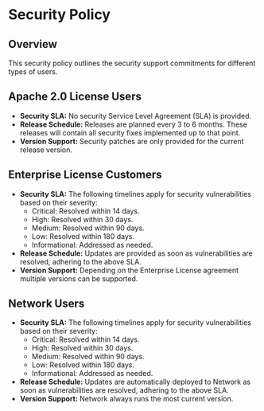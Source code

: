# Security Policy

## Overview

This security policy outlines the security support commitments for different
types of users.


## Apache 2.0 License Users

- **Security SLA:** No security Service Level Agreement (SLA) is provided.
- **Release Schedule:** Releases are planned every 3 to 6 months. These releases
  will contain all security fixes implemented up to that point.
- **Version Support:** Security patches are only provided for the current
  release version.

## Enterprise License Customers

- **Security SLA:** The following timelines apply for security vulnerabilities
  based on their severity:
  - Critical: Resolved within 14 days.
  - High: Resolved within 30 days.
  - Medium: Resolved within 90 days.
  - Low: Resolved within 180 days.
  - Informational: Addressed as needed.
- **Release Schedule:** Updates are provided as soon as vulnerabilities are
  resolved, adhering to the above SLA.
- **Version Support:** Depending on the Enterprise License agreement
  multiple versions can be supported.

## Network Users

- **Security SLA:** The following timelines apply for security vulnerabilities
  based on their severity:
  - Critical: Resolved within 14 days.
  - High: Resolved within 30 days.
  - Medium: Resolved within 90 days.
  - Low: Resolved within 180 days.
  - Informational: Addressed as needed.
- **Release Schedule:** Updates are automatically deployed to Network as
  soon as vulnerabilities are resolved, adhering to the above SLA.
- **Version Support:** Network always runs the most current version.
